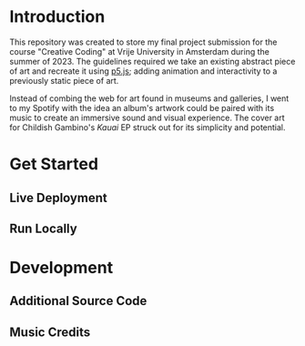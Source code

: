 # Introduction
This repository was created to store my final project submission for the course "Creative Coding" at Vrije University in Amsterdam during the summer of 2023. The guidelines required we take an existing abstract piece of art and recreate it using [p5.js](https://p5js.org/); adding animation and interactivity to a previously static piece of art. 

Instead of combing the web for art found in museums and galleries, I went to my Spotify with the idea an album's artwork could be paired with its music to create an immersive sound and visual experience. The cover art for Childish Gambino's _Kauai_ EP struck out for its simplicity and potential. 

# Get Started


## Live Deployment
## Run Locally
# Development
## Additional Source Code
## Music Credits


